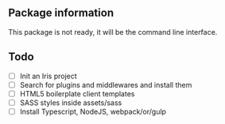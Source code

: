 ## Package information

This package is not ready, it will be the command line interface.


## Todo

- [ ] Init an Iris project
- [ ] Search for plugins and middlewares and install them
- [ ] HTML5 boilerplate client templates
- [ ] SASS styles inside assets/sass
- [ ] Install Typescript, NodeJS, webpack/or/gulp
